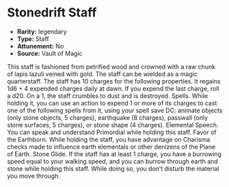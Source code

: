 
# Stonedrift Staff

* **Rarity:** legendary
* **Type:** Staff
* **Attunement:** No
* **Source:** Vault of Magic


This staff is fashioned from petrified wood and crowned with a raw chunk of lapis lazuli veined with gold. The staff can be wielded as a magic quarterstaff. The staff has 10 charges for the following properties. It regains 1d6 + 4 expended charges daily at dawn. If you expend the last charge, roll a d20. On a 1, the staff crumbles to dust and is destroyed. Spells. While holding it, you can use an action to expend 1 or more of its charges to cast one of the following spells from it, using your spell save DC: animate objects (only stone objects, 5 charges), earthquake (8 charges), passwall (only stone surfaces, 5 charges), or stone shape (4 charges). Elemental Speech. You can speak and understand Primordial while holding this staff. Favor of the Earthborn. While holding the staff, you have advantage on Charisma checks made to influence earth elementals or other denizens of the Plane of Earth. Stone Glide. If the staff has at least 1 charge, you have a burrowing speed equal to your walking speed, and you can burrow through earth and stone while holding this staff. While doing so, you don’t disturb the material you move through.
